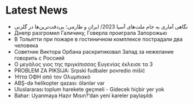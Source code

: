 # Latest News
-  نگاهی آماری به جام ملت‌های آسیا 2023/ ایران و طارمی؛ بی‌دقت‌ترین‌ها در گلزنی
-  Днепр разгромил Галичину, Говерла проиграла Запорожью
-  В Тольятти при пожаре в гостиничном комплексе пострадали два человека
-  Советник Виктора Орбана раскритиковал Запад за нежелание говорить с Россией
-  Ο μεγάλος γιος της πριγκίπισσας Ευγενίας έκλεισε τα 3
-  PROBLEM ZA PIKSIJA: Srpski fudbaler povredio mišić
-  Ήττα ΟΦΗ από τον Ολυμπιακό
-  ABŞ-də helikopter qəzası: ölənlər var
-  Uluslararası toplum harekete geçmeli - Gidecek hiçbir yer yok
-  Bahar: Uyanmaya Hazır Mısın?’dan yeni kareler paylaşıldı
